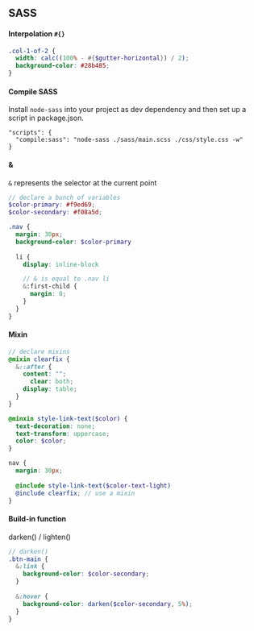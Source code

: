 ## SASS

#### Interpolation `#{}`

```scss
.col-1-of-2 {
  width: calc((100% - #{$gutter-horizontal}) / 2);
  background-color: #28b485;
}
```

#### Compile SASS

Install `node-sass` into your project as dev dependency and then set up a script in package.json.

```
"scripts": {
  "compile:sass": "node-sass ./sass/main.scss ./css/style.css -w"
}
```

#### &

`&` represents the selector at the current point

```scss
// declare a bunch of variables
$color-primary: #f9ed69;
$color-secondary: #f08a5d;

.nav {
  margin: 30px;
  background-color: $color-primary
    
  li {
    display: inline-block

    // & is equal to .nav li
    &:first-child {
      margin: 0;
    }
  }
}
```

#### Mixin

```scss
// declare mixins
@mixin clearfix {
  &::after {
    content: "";
      clear: both;
    display: table;
  }
}

@minxin style-link-text($color) {
  text-decoration: none;
  text-transform: uppercase;
  color: $color;
}

nav {
  margin: 30px;
  
  @include style-link-text($color-text-light)
  @include clearfix; // use a mixin
}
```

#### Build-in function

darken() / lighten()

```scss
// darken()
.btn-main {
  &:link {
    background-color: $color-secondary;
  }
  
  &:hover {
    background-color: darken($color-secondary, 5%);
  }
}
```
